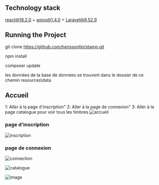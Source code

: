## Technology stack
react@18.2.0 + axios@1.4.0 + Laravel@9.52.9

## Running the Project
git clone https://github.com/herissonfei/stamp.git

npm install

composer update

les données de la base de données se trouvent dans le dossier de ce chemin resources\data

## Accueil
1: Aller à la page d'inscription"
2: Aller à la page de connexion"
3: Aller à la page catalogue pour voir tous les timbres
![accueil](https://github.com/herissonfei/stamp/assets/89328999/a29212d3-879c-484c-bacc-bb96d0cf8e6f)
### page d'inscription
![inscription](https://github.com/herissonfei/stamp/assets/89328999/896ffd85-6a43-4373-b0d9-4c7710b37840)
### page de connexion
![connection](https://github.com/herissonfei/stamp/assets/89328999/2029446e-7484-43c7-923d-fb7580bc97b9)


![catalogue](https://github.com/herissonfei/stamp/assets/89328999/59a6181f-b85a-4d26-aefb-232618d5f686)

![image](https://github.com/herissonfei/stamp/assets/89328999/4dfd86e2-93cf-4a55-9144-9fd9138c4719)
